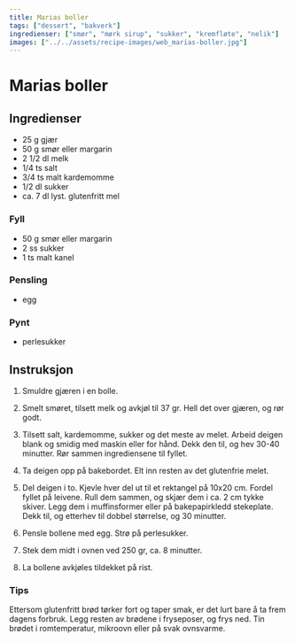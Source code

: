 ```yaml
---
title: Marias boller
tags: ["dessert", "bakverk"]
ingredienser: ["smør", "mørk sirup", "sukker", "kremfløte", "nelik"]
images: ["../../assets/recipe-images/web_marias-boller.jpg"]
---
```


# Marias boller

## Ingredienser

- 25 g gjær
- 50 g smør eller margarin
- 2 1/2 dl melk
- 1/4 ts salt
- 3/4 ts malt kardemomme
- 1/2 dl sukker
- ca. 7 dl lyst. glutenfritt mel

### Fyll

- 50 g smør eller margarin
- 2 ss sukker
- 1 ts malt kanel

### Pensling

- egg

### Pynt

- perlesukker

## Instruksjon

1. Smuldre gjæren i en bolle.

2. Smelt smøret, tilsett melk og avkjøl til 37 gr. Hell det over gjæren, og rør godt.

3. Tilsett salt, kardemomme, sukker og det meste av melet. Arbeid deigen blank og smidig med maskin eller for hånd. Dekk den til, og hev 30-40 minutter. Rør sammen ingrediensene til fyllet.

4. Ta deigen opp på bakebordet. Elt inn resten av det glutenfrie melet.

5. Del deigen i to. Kjevle hver del ut til et rektangel på 10x20 cm. Fordel fyllet på leivene. Rull dem sammen, og skjær dem i ca. 2 cm tykke skiver. Legg dem i muffinsformer eller på bakepapirkledd stekeplate. Dekk til, og etterhev til dobbel størrelse, og 30 minutter.

6. Pensle bollene med egg. Strø på perlesukker.

7. Stek dem midt i ovnen ved 250 gr, ca. 8 minutter.

8. La bollene avkjøles tildekket på rist.

### Tips

Ettersom glutenfritt brød tørker fort og taper smak, er det lurt bare å ta frem dagens forbruk. Legg resten av brødene i fryseposer, og frys ned. Tin brødet i romtemperatur, mikroovn eller på svak ovnsvarme.

